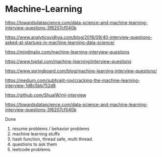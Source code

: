 # Machine-Learning

https://towardsdatascience.com/data-science-and-machine-learning-interview-questions-3f6207cf040b

https://www.analyticsvidhya.com/blog/2016/09/40-interview-questions-asked-at-startups-in-machine-learning-data-science/

https://mindmajix.com/machine-learning-interview-questions

https://www.toptal.com/machine-learning/interview-questions

https://www.springboard.com/blog/machine-learning-interview-questions/

https://medium.com/subhrajit-roy/cracking-the-machine-learning-interview-1d8c5bb752d8

https://github.com/ShuaiW/ml-interview

https://towardsdatascience.com/data-science-and-machine-learning-interview-questions-3f6207cf040b

Done



1. resume problems / behavior problems
2. machine learning stuffs
3. hash function, thread safe, multi thread.
4. questions to ask them
5. leetcode problems.
